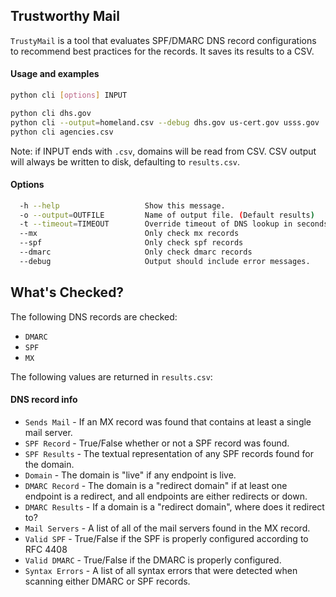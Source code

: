 ## Trustworthy Mail
`TrustyMail` is a tool that evaluates SPF/DMARC DNS record configurations to recommend best practices for the records. It saves its results to a CSV.

#### Usage and examples

```bash
python cli [options] INPUT

python cli dhs.gov
python cli --output=homeland.csv --debug dhs.gov us-cert.gov usss.gov
python cli agencies.csv
```
Note: if INPUT ends with `.csv`, domains will be read from CSV. CSV output will always be written to disk, defaulting to `results.csv`.

#### Options
```bash
  -h --help                   Show this message.
  -o --output=OUTFILE         Name of output file. (Default results)
  -t --timeout=TIMEOUT        Override timeout of DNS lookup in seconds. (Default 5)
  --mx                        Only check mx records
  --spf                       Only check spf records
  --dmarc                     Only check dmarc records
  --debug                     Output should include error messages.
```

## What's Checked?
The following DNS records are checked:
* `DMARC`
* `SPF`
* `MX`

The following values are returned in `results.csv`:
#### DNS record info
* `Sends Mail` - If an MX record was found that contains at least a single mail server.
* `SPF Record` - True/False whether or not a SPF record was found.
* `SPF Results` -  The textual representation of any SPF records found for the domain.
* `Domain` - The domain is "live" if any endpoint is live.
* `DMARC Record` - The domain is a "redirect domain" if at least one endpoint is a redirect, and all endpoints are either redirects or down.
* `DMARC Results` - If a domain is a "redirect domain", where does it redirect to?
* `Mail Servers` - A list of all of the mail servers found in the MX record.
* `Valid SPF` - True/False if the SPF is properly configured according to RFC 4408
* `Valid DMARC` - True/False if the DMARC is properly configured.
* `Syntax Errors` - A list of all syntax errors that were detected when scanning either DMARC or SPF records.
